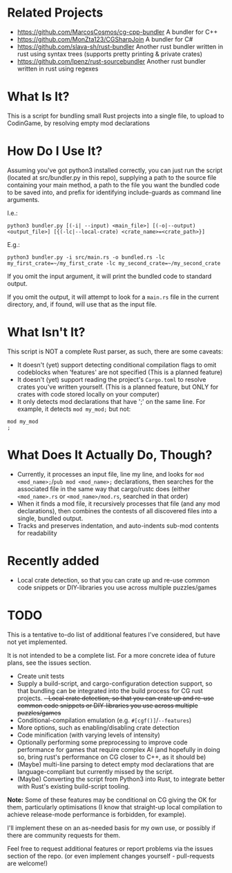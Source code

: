 # Related Projects
- https://github.com/MarcosCosmos/cg-cpp-bundler A bundler for C++
- https://github.com/MonZta123/CGSharpJoin A bundler for C#
- https://github.com/slava-sh/rust-bundler Another rust bundler written in rust using syntax trees (supports pretty printing & private crates)
- https://github.com/lpenz/rust-sourcebundler Another rust bundler written in rust using regexes


# What Is It?
This is a script for bundling small Rust projects into a single file, to upload to CodinGame, by resolving empty mod declarations

# How Do I Use It?
Assuming you've got python3 installed correctly, you can just run the script (located at src/bundler.py in this repo), supplying a path to the source file containing your main method, a path to the file you want the bundled code to be saved into, and prefix for identifying include-guards as command line arguments.

I.e.:

```
python3 bundler.py [(-i| --input) <main_file>] [(-o|--output) <output_file>] [{(-lc|--local-crate) <crate_name>=<crate_path>}]
```

E.g.:

```
python3 bundler.py -i src/main.rs -o bundled.rs -lc my_first_crate=~/my_first_crate -lc my_second_crate=~/my_second_crate
```

If you omit the input argument, it will print the bundled code to standard output.

If you omit the output, it will attempt to look for a `main.rs` file in the current directory, and, if found, will use that as the input file.

# What Isn't It?
This script is NOT a complete Rust parser, as such, there are some caveats:
- It doesn't (yet) support detecting conditional compilation flags to omit codeblocks when 'features' are not specified (This is a planned feature)
- It doesn't (yet) support reading the project's `Cargo.toml` to resolve crates you've written yourself. (This is a planned feature, but ONLY for crates with code stored locally on your computer)
- It only detects mod declarations that have ';' on the same line. For example, it detects `mod my_mod;` but not:
```
mod my_mod
;
```

# What Does It Actually Do, Though?
- Currently, it processes an input file, line my line, and looks for `mod <mod_name>;`/`pub mod <mod_name>;` declarations, then searches for the associated file in the same way that cargo/rustc does (either `<mod_name>.rs` or `<mod_name>/mod.rs`, searched in that order)
- When it finds a mod file, it recursively processes that file (and any mod declarations), then combines the contests of all discovered files into a single, bundled output.
- Tracks and preserves indentation, and auto-indents sub-mod contents for readability 

# Recently added
- Local crate detection, so that you can crate up and re-use common code snippets or DIY-libraries you use across multiple puzzles/games

# TODO
This is a tentative to-do list of additional features I've considered, but have not yet implemented.

It is not intended to be a complete list. For a more concrete idea of future plans, see the issues section.
- Create unit tests
- Supply a build-script, and cargo-configuration detection support, so that bundling can be integrated into the build process for CG rust projects.
~~- Local crate detection, so that you can crate up and re-use common code snippets or DIY-libraries you use across multiple puzzles/games~~
- Conditional-compilation emulation (e.g. `#[cgf()]`/`--features`)
- More options, such as enabling/disabling crate detection
- Code minification (with varying levels of intensity)
- Optionally performing some preprocessing to improve code performance for games that require complex AI (and hopefully in doing so, bring rust's performance on CG closer to C++, as it should be)
- (Maybe) multi-line parsing to detect empty mod declarations that are language-compliant but currently missed by the script.
- (Maybe) Converting the script from Python3 into Rust, to integrate better with Rust's existing build-script tooling.

__Note:__ Some of these features may be conditional on CG giving the OK for them, particularly optimisations (I know that straight-up local compilation to achieve release-mode performance is forbidden, for example).

I'll implement these on an as-needed basis for my own use, or possibly if there are community requests for them.

Feel free to request additional features or report problems via the issues section of the repo. (or even implement changes yourself - pull-requests are welcome!)
